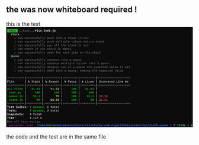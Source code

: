 ## the was now whiteboard required ! 
this is the test 
![Alt text](image.png)

the code and the test are in the same file 